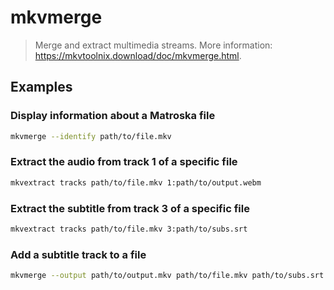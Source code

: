 # mkvmerge

> Merge and extract multimedia streams. More information: <https://mkvtoolnix.download/doc/mkvmerge.html>.

## Examples

### Display information about a Matroska file

```bash
mkvmerge --identify path/to/file.mkv
```

### Extract the audio from track 1 of a specific file

```bash
mkvextract tracks path/to/file.mkv 1:path/to/output.webm
```

### Extract the subtitle from track 3 of a specific file

```bash
mkvextract tracks path/to/file.mkv 3:path/to/subs.srt
```

### Add a subtitle track to a file

```bash
mkvmerge --output path/to/output.mkv path/to/file.mkv path/to/subs.srt
```
